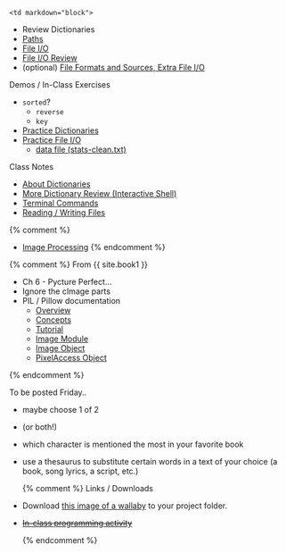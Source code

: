 	<td markdown="block">

* Review Dictionaries
* [Paths](slides/09/paths.html)
* [File I/O](slides/09/files.html)
* [File I/O Review](slides/09/files-review.html)
* (optional) [File Formats and Sources, Extra File I/O](slides/09/data-files-advanced.html)

Demos / In-Class Exercises

* `sorted`?
    * `reverse`
    * `key`
* [Practice Dictionaries](resources/code/class09/roommate.py)
* [Practice File I/O](resources/code/class09/nba.py)
    * [data file (stats-clean.txt)](resources/code/class09/stats-clean.txt)

Class Notes

* [About Dictionaries](resources/code/class09.py)
* [More Dictionary Review (Interactive Shell)](resources/code/class09_dictionary_review.py)
* [Terminal Commands](resources/code/class09_terminal_commands.md)
* [Reading / Writing Files](resources/code/class09_files.py)

{% comment %}
* [Image Processing](slides/09/image-processing.html)
{% endcomment %}

<a name="midterm1"></a>
</td>


{% comment %}
	<td markdown="block">
From {{ site.book1 }}

* Ch 6 - Pycture Perfect... 
* Ignore the cImage parts
* PIL / Pillow documentation
    * [Overview](https://pillow.readthedocs.org/en/3.1.x/handbook/overview.html)
    * [Concepts](http://pillow.readthedocs.org/en/3.1.x/handbook/concepts.html)
    * [Tutorial](http://pillow.readthedocs.org/en/3.1.x/handbook/tutorial.html)
    * [Image Module](https://pillow.readthedocs.org/en/3.1.x/reference/Image.html#PIL.Image.Image)
    * [Image Object](https://pillow.readthedocs.org/en/3.1.x/reference/Image.html#PIL.Image.Image)
    * [PixelAccess Object](https://pillow.readthedocs.org/en/3.1.x/reference/PixelAccess.html)

</td>


{% endcomment %}
	<td markdown="block">

To be posted Friday..

* maybe choose 1 of 2 
* (or both!)
* which character is mentioned the most in your favorite book
* use a thesaurus to substitute certain words in a text of your choice (a book, song lyrics, a script, etc.)

    {% comment %}
Links / Downloads

* Download [this image of a wallaby](resources/img/wallaby.jpg) to your project folder.
* <strike><a href="https://docs.google.com/a/nyu.edu/forms/d/1zkCnVU_26wtBy6ZCMynyX0u2xwHT8fySuG8OzutAZZM/viewform">In-class programming activity</a></strike>

    {% endcomment %}
</td>
